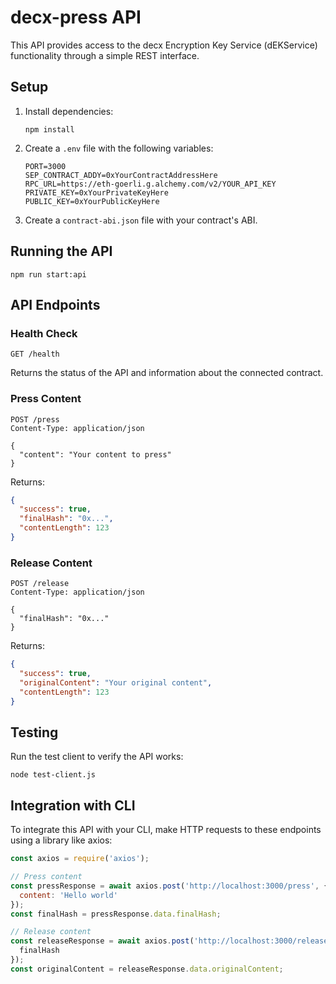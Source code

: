 # decx-press API

This API provides access to the decx Encryption Key Service (dEKService) functionality through a simple REST interface.

## Setup

1. Install dependencies:
   ```
   npm install
   ```

2. Create a `.env` file with the following variables:
   ```
   PORT=3000
   SEP_CONTRACT_ADDY=0xYourContractAddressHere
   RPC_URL=https://eth-goerli.g.alchemy.com/v2/YOUR_API_KEY
   PRIVATE_KEY=0xYourPrivateKeyHere
   PUBLIC_KEY=0xYourPublicKeyHere
   ```

3. Create a `contract-abi.json` file with your contract's ABI.

## Running the API

```
npm run start:api
```

## API Endpoints

### Health Check

```
GET /health
```

Returns the status of the API and information about the connected contract.

### Press Content

```
POST /press
Content-Type: application/json

{
  "content": "Your content to press"
}
```

Returns:
```json
{
  "success": true,
  "finalHash": "0x...",
  "contentLength": 123
}
```

### Release Content

```
POST /release
Content-Type: application/json

{
  "finalHash": "0x..."
}
```

Returns:
```json
{
  "success": true,
  "originalContent": "Your original content",
  "contentLength": 123
}
```

## Testing

Run the test client to verify the API works:

```
node test-client.js
```

## Integration with CLI

To integrate this API with your CLI, make HTTP requests to these endpoints using a library like axios:

```javascript
const axios = require('axios');

// Press content
const pressResponse = await axios.post('http://localhost:3000/press', {
  content: 'Hello world'
});
const finalHash = pressResponse.data.finalHash;

// Release content
const releaseResponse = await axios.post('http://localhost:3000/release', {
  finalHash
});
const originalContent = releaseResponse.data.originalContent;
```